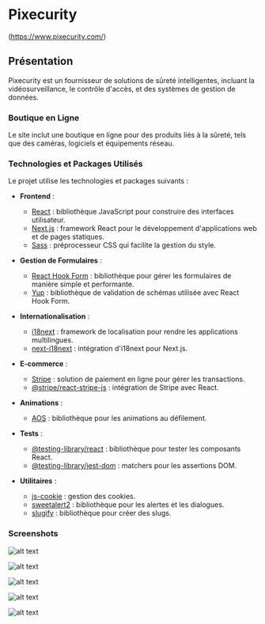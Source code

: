# Pixecurity
(https://www.pixecurity.com/)

## Présentation

Pixecurity est un fournisseur de solutions de sûreté intelligentes, incluant la vidéosurveillance, le contrôle d'accès, et des systèmes de gestion de données.

### Boutique en Ligne

Le site inclut une boutique en ligne pour des produits liés à la sûreté, tels que des caméras, logiciels et équipements réseau.

### Technologies et Packages Utilisés

Le projet utilise les technologies et packages suivants :

- **Frontend** :
  - [React](https://reactjs.org/) : bibliothèque JavaScript pour construire des interfaces utilisateur.
  - [Next.js](https://nextjs.org/) : framework React pour le développement d'applications web et de pages statiques.
  - [Sass](https://sass-lang.com/) : préprocesseur CSS qui facilite la gestion du style.

- **Gestion de Formulaires** :
  - [React Hook Form](https://react-hook-form.com/) : bibliothèque pour gérer les formulaires de manière simple et performante.
  - [Yup](https://github.com/jquense/yup) : bibliothèque de validation de schémas utilisée avec React Hook Form.

- **Internationalisation** :
  - [i18next](https://www.i18next.com/) : framework de localisation pour rendre les applications multilingues.
  - [next-i18next](https://github.com/isaachinman/next-i18next) : intégration d'i18next pour Next.js.

- **E-commerce** :
  - [Stripe](https://stripe.com/) : solution de paiement en ligne pour gérer les transactions.
  - [@stripe/react-stripe-js](https://stripe.com/docs/stripe-js) : intégration de Stripe avec React.

- **Animations** :
  - [AOS](https://michalsnik.github.io/aos/) : bibliothèque pour les animations au défilement.

- **Tests** :
  - [@testing-library/react](https://testing-library.com/docs/react-testing-library/intro/) : bibliothèque pour tester les composants React.
  - [@testing-library/jest-dom](https://github.com/testing-library/jest-dom) : matchers pour les assertions DOM.

- **Utilitaires** :
  - [js-cookie](https://github.com/js-cookie/js-cookie) : gestion des cookies.
  - [sweetalert2](https://sweetalert2.github.io/) : bibliothèque pour les alertes et les dialogues.
  - [slugify](https://github.com/sindresorhus/slugify) : bibliothèque pour créer des slugs.


### Screenshots

![alt text](public/assets/screenshots/1.png)

![alt text](public/assets/screenshots/2.png)

![alt text](public/assets/screenshots/3.png)

![alt text](public/assets/screenshots/4.png)

![alt text](public/assets/screenshots/5.png)